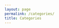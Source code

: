 ```yaml
---
layout: page
permalink: /categories/
title: Categories
---
```


<!-- 
<div id="archives">
{% for category in site.categories %}
  <div class="archive-group">
    {% capture category_name %}{{ category | first }}{% endcapture %}
    <div id="#{{ category_name | slugize }}"></div>
    <p></p>
    
    <h3 class="category-head">{{ category_name }}</h3>
    <a name="{{ category_name | slugize }}"></a>
    {% for post in site.categories[category_name] %}
    <article class="archive-item">
      <h4><a href="{{ site.baseurl }}{{ post.url }}">{% if post.title and post.title != "" %}{{post.title}}{% else %}{{post.excerpt |strip_html}}{%endif%}</a></h4>
    </article>
    {% endfor %}
  </div>
{% endfor %}
</div> -->